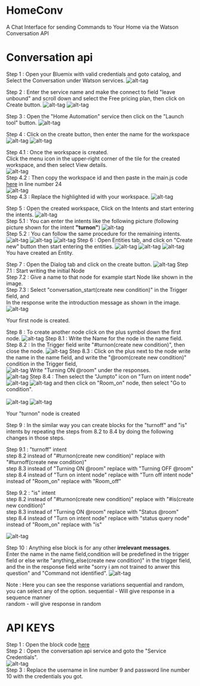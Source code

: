 # HomeConv
A Chat Interface for sending Commands to Your Home via the Watson Conversation API 

# Conversation api


Step 1 : Open your Bluemix with valid credentials and goto catalog, and Select the Conversation under Watson services.
![alt-tag](https://github.com/shyampurk/HomeConv/blob/master/screenshots/conv_api/conv_api_1.png)

Step 2 : Enter the service name and make the connect to field "leave unbound" and scroll down and select the Free pricing plan, then click on Create button.
![alt-tag](https://github.com/shyampurk/HomeConv/blob/master/screenshots/conv_api/conv_api_2.png)
![alt-tag](https://github.com/shyampurk/HomeConv/blob/master/screenshots/conv_api/conv_api_3.png)


Step 3 : Open the "Home Automation" service then click on the "Launch tool" button.
![alt-tag](https://github.com/shyampurk/HomeConv/blob/master/screenshots/conv_api/conv_api_4.png)
		
Step 4 : Click on the create button, then enter the name for the workspace
![alt-tag](https://github.com/shyampurk/HomeConv/blob/master/screenshots/conv_api/conv_api_5.png)
![alt-tag](https://github.com/shyampurk/HomeConv/blob/master/screenshots/conv_api/conv_api_6.png)

Step 4.1 : Once the workspace is created.<br>
Click the menu icon in the upper-right corner of the tile for the created workspace, and then select View details.<br>
![alt-tag](https://github.com/shyampurk/HomeConv/blob/master/screenshots/conv_api/conv_api_workspacedetails.png)<br>
Step 4.2 : Then copy the workspace id and then paste in the main.js code [here](https://github.com/shyampurk/HomeConv/blob/master/block/main.js) in line number 24 <br>
![alt-tag](https://github.com/shyampurk/HomeConv/blob/master/screenshots/conv_api/conv_api_wsid.png)<br>
Step 4.3 : Replace the highlighted id with your workspace.
![alt-tag](https://github.com/shyampurk/HomeConv/blob/master/screenshots/conv_api/conv_api_code.png)
		
Step 5 : Open the created workspace, Click on the Intents and start entering the intents.
![alt-tag](https://github.com/shyampurk/HomeConv/blob/master/screenshots/conv_api/conv_api_7.png)	
Step 5.1 : You can enter the intents like the following picture (following picture shown for the intent <strong>"turnon"</strong>)
![alt-tag](https://github.com/shyampurk/HomeConv/blob/master/screenshots/conv_api/conv_api_8.png)		
Step 5.2 : You can follow the same procedure for the remaining intents.
![alt-tag](https://github.com/shyampurk/HomeConv/blob/master/screenshots/conv_api/conv_api_turnoff.png)
![alt-tag](https://github.com/shyampurk/HomeConv/blob/master/screenshots/conv_api/conv_api_is.png)
![alt-tag](https://github.com/shyampurk/HomeConv/blob/master/screenshots/conv_api/conv_api_intents.png)
Step 6 : Open Entities tab, and click on "Create new" button then start entering the entities.
![alt-tag](https://github.com/shyampurk/HomeConv/blob/master/screenshots/conv_api/conv_api_10.png)
![alt-tag](https://github.com/shyampurk/HomeConv/blob/master/screenshots/conv_api/conv_api_11.png)
![alt-tag](https://github.com/shyampurk/HomeConv/blob/master/screenshots/conv_api/conv_api_12.png)
You have created an Entity.

Step 7 : Open the Dialog tab and click on the create button. 
![alt-tag](https://github.com/shyampurk/HomeConv/blob/master/screenshots/conv_api/conv_api_13.png)
Step 7.1 : Start writing the initial Node<br>
Step 7.2 : Give a name to that node for example start Node like shown in the image. <br>
Step 7.3 : Select "conversation_start(create new condition)" in the Trigger field, and <br>In the response write the introduction message as shown in the image.
![alt-tag](https://github.com/shyampurk/HomeConv/blob/master/screenshots/conv_api/conv_api_startnode.png)	
			   			   
Your first node is created.


Step 8 : To create another node click on the plus symbol down the first node.
![alt-tag](https://github.com/shyampurk/HomeConv/blob/master/screenshots/conv_api/conv_api_16.png)
Step 8.1 : Write the Name for the node in the name field.<br>
Step 8.2 : In the Trigger field write "#turnon(create new condition)", then close the node.
![alt-tag](https://github.com/shyampurk/HomeConv/blob/master/screenshots/conv_api/conv_api_on1.png)
Step 8.3 : Click on the plus next to the node write the name in the name field, and write the "@room(create new condition)"  condition in the Trigger field, <br>
![alt-tag](https://github.com/shyampurk/HomeConv/blob/master/screenshots/conv_api/conv_api_on2.png)
Write "Turning ON @room" under the responses.<br>
![alt-tag](https://github.com/shyampurk/HomeConv/blob/master/screenshots/conv_api/conv_api_on3.png)
Step 8.4 : Then select the "Jumpto" icon on "Turn on intent node"<br> 
![alt-tag](https://github.com/shyampurk/HomeConv/blob/master/screenshots/conv_api/conv_api_on4.png)
![alt-tag](https://github.com/shyampurk/HomeConv/blob/master/screenshots/conv_api/conv_api_on5.png)
and then click on "Room_on" node, then select "Go to condition".<br>	
![alt-tag](https://github.com/shyampurk/HomeConv/blob/master/screenshots/conv_api/conv_api_on6.png)
![alt-tag](https://github.com/shyampurk/HomeConv/blob/master/screenshots/conv_api/conv_api_on7.png)

Your "turnon" node is created

Step 9 : In the similar way you can create blocks for the "turnoff" and "is" <br>intents by repeating the steps from 8.2 to 8.4 by doing the following changes in those steps.

Step 9.1 : "turnoff" intent <br>
	step 8.2  instead of "#turnon(create new condition)"  replace with "#turnoff(create new condition)"<br>
	step 8.3  instead of "Turning ON @room"  replace with "Turning OFF @room"<br>
	step 8.4  instead of "Turn on intent node"  replace with "Turn off intent node"<br>
			  instead of "Room_on"  replace with "Room_off"<br>
	
Step 9.2 : "is" intent	<br>
	step 8.2  instead of "#turnon(create new condition)" replace with "#is(create new condition)"<br>
	step 8.3  instead of "Turning ON @room" replace with "Status @room"<br>
	step 8.4  instead of "Turn on intent node" replace with "status query node"<br>
			  instead of "Room_on" replace with "is"<br>
		 
![alt-tag](https://github.com/shyampurk/HomeConv/blob/master/screenshots/conv_api/conv_api_dialogsblocks.png)


	

Step 10 : Anything else block is for any other <strong>irrelevant messages</strong>.<br>
Enter the name in the name field,condition will be predefined in the trigger field or else write "anything_else(create new condition)" in the trigger field, and the in the response
field write "sorry i am not trained to anwer this question" and "Command not identified".
![alt-tag](https://github.com/shyampurk/HomeConv/blob/master/screenshots/conv_api/conv_api_anything2.png)

Note : Here you can see the response variations sequential and random, you can select any of the option.
sequential - Will give response in a sequence manner<br>
random - will give response in random


# API KEYS

Step 1 : Open the block code [here](https://github.com/shyampurk/HomeConv/blob/master/block/main.js)<br>
Step 2 : Open the conversation api service and goto the "Service Credentials".<br>
![alt-tag](https://github.com/shyampurk/HomeConv/blob/master/screenshots/conv_api/conv_api_servicecreds.png)  
Step 3 : Replace the username in line number 9 and password line number 10  with the credentials you got.



